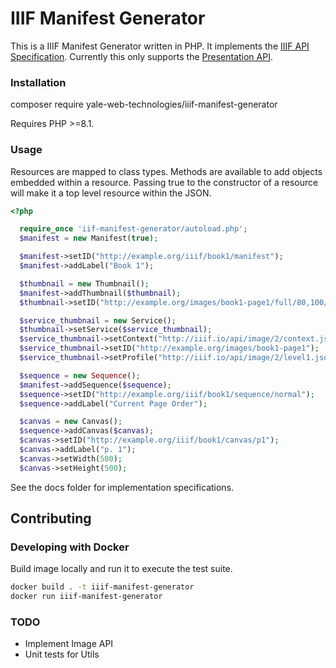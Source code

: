 # IIIF Manifest Generator #

This is a IIIF Manifest Generator written in PHP.  It implements the [IIIF API Specification](http://iiif.io/api). Currently this only supports the [Presentation API](http://iiif.io/api/presentation/2.1/).

### Installation ###
composer require yale-web-technologies/iiif-manifest-generator

Requires PHP >=8.1.

### Usage ###
Resources are mapped to class types.  Methods are available to add objects embedded within a resource. Passing true to the constructor of a resource will make it a top level resource within the JSON.
```php
<?php

  require_once 'iif-manifest-generator/autoload.php';
  $manifest = new Manifest(true);

  $manifest->setID("http://example.org/iiif/book1/manifest");
  $manifest->addLabel("Book 1");

  $thumbnail = new Thumbnail();
  $manifest->addThumbnail($thumbnail);
  $thumbnail->setID("http://example.org/images/book1-page1/full/80,100/0/default.jpg");

  $service_thumbnail = new Service();
  $thumbnail->setService($service_thumbnail);
  $service_thumbnail->setContext("http://iiif.io/api/image/2/context.json");
  $service_thumbnail->setID("http://example.org/images/book1-page1");
  $service_thumbnail->setProfile("http://iiif.io/api/image/2/level1.json");

  $sequence = new Sequence();
  $manifest->addSequence($sequence);
  $sequence->setID("http://example.org/iiif/book1/sequence/normal");
  $sequence->addLabel("Current Page Order");

  $canvas = new Canvas();
  $sequence->addCanvas($canvas);
  $canvas->setID("http://example.org/iiif/book1/canvas/p1");
  $canvas->addLabel("p. 1");
  $canvas->setWidth(500);
  $canvas->setHeight(500);
```
See the docs folder for implementation specifications.

## Contributing ##
### Developing with Docker ###
Build image locally and run it to execute the test suite.

```sh
docker build . -t iiif-manifest-generator
docker run iiif-manifest-generator
```

### TODO ###
  - Implement Image API
  - Unit tests for Utils
